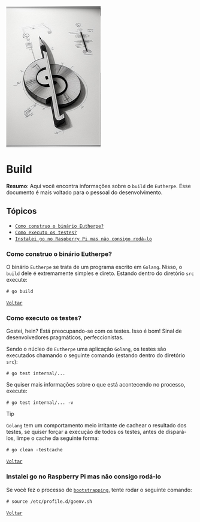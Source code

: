 ![build-glyph](figures/build-glyph.png)
# Build

**Resumo**: Aqui você encontra informações sobre o `build` de `Eutherpe`. Esse
documento é mais voltado para o pessoal do desenvolvimento.

## Tópicos

- [`Como construo o binário Eutherpe?`](#como-construo-o-binário-eutherpe)
- [`Como executo os testes?`](#como-executo-os-testes)
- [`Instalei go no Raspberry Pi mas não consigo rodá-lo`](#instalei-go-no-raspberry-pi-mas-não-consigo-rodá-lo)

### Como construo o binário Eutherpe?

O binário `Eutherpe` se trata de um programa escrito em `Golang`. Nisso, o `build`
dele é extremamente simples e direto. Estando dentro do diretório `src` execute:

```
# go build
```

[`Voltar`](#tópicos)

### Como executo os testes?

Gostei, hein? Está preocupando-se com os testes. Isso é bom! Sinal de desenvolvedores
pragmáticos, perfeccionistas.

Sendo o núcleo de `Eutherpe` uma aplicação `Golang`, os testes são executados chamando
o seguinte comando (estando dentro do diretório `src`):

```
# go test internal/...
```

Se quiser mais informações sobre o que está acontecendo no processo, execute:

```
# go test internal/... -v
```

> [!TIP]
> `Golang` tem um comportamento meio irritante de cachear o resultado dos testes,
> se quiser forçar a execução de todos os testes, antes de dispará-los, limpe o
> cache da seguinte forma:
>
> ```
> # go clean -testcache
> ```

[`Voltar`](#tópicos)

### Instalei go no Raspberry Pi mas não consigo rodá-lo

Se você fez o processo de [`bootstrapping`](MANUAL-PT.md#bootstrapping), tente rodar o seguinte comando:

```
# source /etc/profile.d/goenv.sh
```

[`Voltar`](#tópicos)
